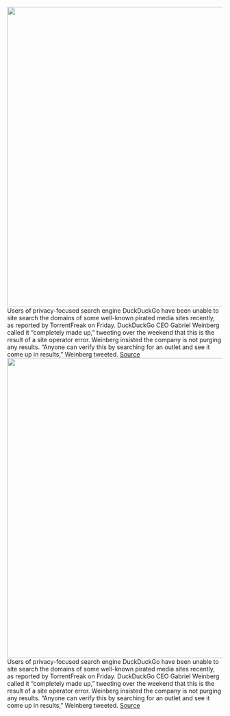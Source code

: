 <img src='https://cdn.vox-cdn.com/thumbor/9_Dp5oZFPHoOJAa2utg9_-P2bnc=/0x0:2560x1440/1200x800/filters:focal(1076x516:1484x924)/cdn.vox-cdn.com/uploads/chorus_image/image/70764095/ddglogo.0.png' width='700px' /><br/>
Users of privacy-focused search engine DuckDuckGo have been unable to site search the domains of some well-known pirated media sites recently, as reported by TorrentFreak on Friday. DuckDuckGo CEO Gabriel Weinberg called it “completely made up,” tweeting over the weekend that this is the result of a site operator error. Weinberg insisted the company is not purging any results. “Anyone can verify this by searching for an outlet and see it come up in results,” Weinberg tweeted.
<a href='https://www.theverge.com/2022/4/18/23030573/duckduckgo-search-piracy-privacy-pirate-bay-torrents-dmca'> Source <a/><img src='https://cdn.vox-cdn.com/thumbor/9_Dp5oZFPHoOJAa2utg9_-P2bnc=/0x0:2560x1440/1200x800/filters:focal(1076x516:1484x924)/cdn.vox-cdn.com/uploads/chorus_image/image/70764095/ddglogo.0.png' width='700px' /><br/>
Users of privacy-focused search engine DuckDuckGo have been unable to site search the domains of some well-known pirated media sites recently, as reported by TorrentFreak on Friday. DuckDuckGo CEO Gabriel Weinberg called it “completely made up,” tweeting over the weekend that this is the result of a site operator error. Weinberg insisted the company is not purging any results. “Anyone can verify this by searching for an outlet and see it come up in results,” Weinberg tweeted.
<a href='https://www.theverge.com/2022/4/18/23030573/duckduckgo-search-piracy-privacy-pirate-bay-torrents-dmca'> Source <a/>